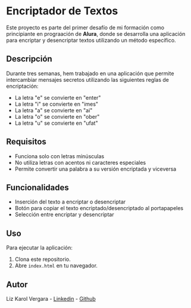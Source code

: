 # Encriptador de Textos

Este proyecto es parte del primer desafío de mi formación como principiante en prograación de **Alura**, donde se desarrolla una aplicación para encriptar y desencriptar textos utilizando un método específico.

## Descripción

Durante tres semanas, hem trabajado en una aplicación que permite intercambiar mensajes secretos utilizando las siguientes reglas de encriptación:

- La letra "e" se convierte en "enter"
- La letra "i" se convierte en "imes"
- La letra "a" se convierte en "ai"
- La letra "o" se convierte en "ober"
- La letra "u" se convierte en "ufat"

## Requisitos

- Funciona solo con letras minúsculas
- No utiliza letras con acentos ni caracteres especiales
- Permite convertir una palabra a su versión encriptada y viceversa

## Funcionalidades

- Inserción del texto a encriptar o desencriptar
- Botón para copiar el texto encriptado/desencriptado al portapapeles
- Selección entre encriptar y desencriptar

## Uso

Para ejecutar la aplicación:
1. Clona este repositorio.
2. Abre `index.html` en tu navegador.

## Autor

Liz Karol Vergara - [Linkedin](https://www.linkedin.com/in/lizkarolvergara/) - [Github](https://github.com/lizkarolvergara)
